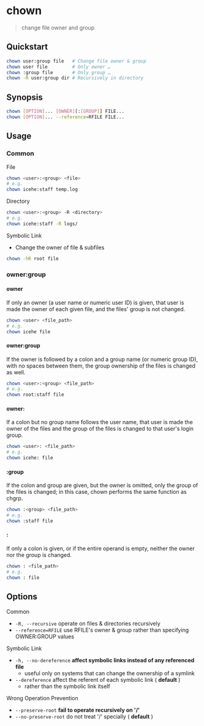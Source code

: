 # chown

> change file owner and group

## Quickstart

```bash
chown user:group file   # Change file owner & group
chown user file         # Only owner …
chown :group file       # Only group …
chown -R user:group dir # Recursively in directory
```

## Synopsis

```bash
chown [OPTION]... [OWNER][:[GROUP]] FILE...
chown [OPTION]... --reference=RFILE FILE...
```

## Usage

### Common

File

```bash
chown <user>:<group> <file>
# e.g.
chown icehe:staff temp.log
```

Directory

```bash
chown <user>:<group> -R <directory>
# e.g.
chown icehe:staff -R logs/
```

Symbolic Link

- Change the owner of file & subfiles

```bash
chown -hR root file
```

### owner:group

#### owner

If only an owner (a user name or numeric user ID) is given, that user is made the owner of each given file, and the files' group is not changed.

```bash
chown <user> <file_path>
# e.g.
chown icehe file
```

#### owner:group

If the owner is followed by a colon and a group name (or numeric group ID), with no spaces between them, the group ownership of the files is changed as well.

```bash
chown <user>:<group> <file_path>
# e.g.
chown root:staff file
```

#### owner:

If a colon but no group name follows the user name, that user is made the owner of the files and the group of the files is changed to that user's login group.

```bash
chown <user>: <file_path>
# e.g.
chown icehe: file
```

#### :group

If the colon and group are given, but the owner is omitted, only the group of the files is changed; in this case, chown performs the same function as chgrp.

```bash
chown :<group> <file_path>
# e.g.
chown :staff file
```

#### :

If only a colon is given, or if the entire operand is empty, neither the owner nor the group is changed.

```bash
chown : <file_path>
# e.g.
chown : file
```

## Options

Common

- `-R, --recursive` operate on files & directories recursively
- `--reference=RFILE` use RFILE's owner & group rather than specifying OWNER:GROUP values

Symbolic Link

- `-h, --no-dereference` **affect symbolic links instead of any referenced file**
    - useful only on systems that can change the ownership of a symlink
- `--dereference` affect the referent of each symbolic link ( **default** )
    - rather than the symbolic link itself

Wrong Operation Prevention

- `--preserve-root` **fail to operate recursively on '/'**
- `--no-preserve-root` do not treat '/' specially ( **default** )
